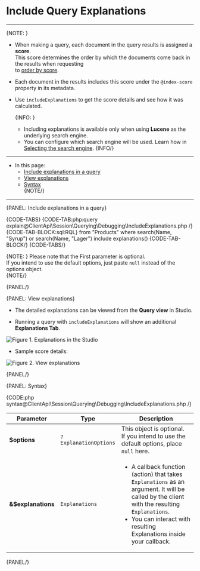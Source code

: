 # Include Query Explanations

---

{NOTE: }

* When making a query, each document in the query results is assigned a **score**.  
  This score determines the order by which the documents come back in the results when requesting   
  to [order by score](../../../../client-api/session/querying/sort-query-results#order-by-score).

* Each document in the results includes this score under the `@index-score` property in its metadata.

* Use `includeExplanations` to get the score details and see how it was calculated.  

    {INFO: }
    * Including explanations is available only when using **Lucene** as the underlying search engine.
    * You can configure which search engine will be used. Learn how in [Selecting the search engine](../../../../indexes/search-engine/corax#selecting-the-search-engine).
    {INFO/}

---

* In this page:
    * [Include explanations in a query](../../../../client-api/session/querying/debugging/include-explanations#include-explanations-in-a-query)  
    * [View explanations](../../../../client-api/session/querying/debugging/include-explanations#view-explanations)  
    * [Syntax](../../../../client-api/session/querying/debugging/include-explanations#syntax)  
{NOTE/}

---

{PANEL: Include explanations in a query}

{CODE-TABS}
{CODE-TAB:php:query explain@ClientApi\Session\Querying\Debugging\IncludeExplanations.php /}
{CODE-TAB-BLOCK:sql:RQL}
from "Products"
where search(Name, "Syrup") or search(Name, "Lager")
include explanations()
{CODE-TAB-BLOCK/}
{CODE-TABS/}

{NOTE: }
Please note that the First parameter is optional.  
If you intend to use the default options, just paste `null` instead of the options object.  
{NOTE/}

{PANEL/}

{PANEL: View explanations}

* The detailed explanations can be viewed from the **Query view** in Studio.  

* Running a query with `includeExplanations` will show an additional **Explanations Tab**.

![Figure 1. Explanations in the Studio](images/include-explanations-1.png "Include explanations")

* Sample score details:

![Figure 2. View explanations](images/include-explanations-2.png "View explanation")

{PANEL/}

{PANEL: Syntax}

{CODE:php syntax@ClientApi\Session\Querying\Debugging\IncludeExplanations.php /}

| Parameter          | Type                  | Description                                                                                                                                                                                                                             |
|--------------------|-----------------------|-----------------------------------------------------------------------------------------------------------------------------------------------------------------------------------------------------------------------------------------|
| **$options**       | `?ExplanationOptions` | This object is optional.<br>If you intend to use the default options, place `null` here.                                                                                                                                                |
| **&$explanations** | `Explanations`        | <ul><li>A callback function (action) that takes `Explanations` as an argument. It will be called by the client with the resulting `Explanations`.</li> <li>You can interact with resulting Explanations inside your callback.</li></ul> |

{PANEL/}
